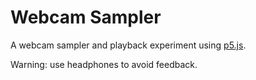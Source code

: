 # Webcam Sampler

A webcam sampler and playback experiment using [p5.js](https://p5js.org/).

Warning: use headphones to avoid feedback.
